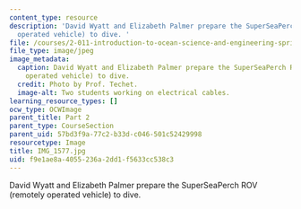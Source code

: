 ```yaml
---
content_type: resource
description: 'David Wyatt and Elizabeth Palmer prepare the SuperSeaPerch ROV (remotely
  operated vehicle) to dive. '
file: /courses/2-011-introduction-to-ocean-science-and-engineering-spring-2006/f9e1ae8a4055236a2dd1f5633cc538c3_IMG_1577.jpg
file_type: image/jpeg
image_metadata:
  caption: David Wyatt and Elizabeth Palmer prepare the SuperSeaPerch ROV (remotely
    operated vehicle) to dive.
  credit: Photo by Prof. Techet.
  image-alt: Two students working on electrical cables.
learning_resource_types: []
ocw_type: OCWImage
parent_title: Part 2
parent_type: CourseSection
parent_uid: 57bd3f9a-77c2-b33d-c046-501c52429998
resourcetype: Image
title: IMG_1577.jpg
uid: f9e1ae8a-4055-236a-2dd1-f5633cc538c3
---
```

David Wyatt and Elizabeth Palmer prepare the SuperSeaPerch ROV (remotely operated vehicle) to dive. 


